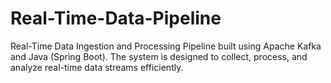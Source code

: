# Real-Time-Data-Pipeline
Real-Time Data Ingestion and Processing Pipeline built using Apache Kafka and Java (Spring Boot). The system is designed to collect, process, and analyze real-time data streams efficiently.
